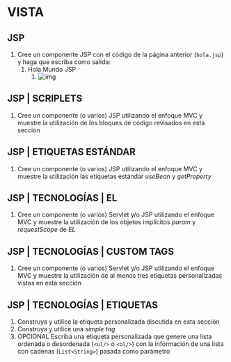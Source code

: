 # VISTA

## JSP

1. Cree un componente JSP con el código de la página anterior (`hola.jsp`) y haga que escriba como salida:
   1. Hola Mundo JSP
      1. ![img](https://lh4.googleusercontent.com/HN6ml21oDH-aoVxNxaWWqoCdzZNWBxr1ab4MUr8Eq0dbKnbTtV-08-eIrv7iAKPkDkr1q7PKeQhHsu9SzE5-_xV7NUGoQzlBzGE9gWlhaVvTmZynwvZrVQUqoVQidH4dRdGFDePNULU)

## JSP | SCRIPLETS

1. Cree un componente (o varios) JSP utilizando el enfoque MVC y muestre la utilización de los bloques de código revisados en esta sección

## JSP | ETIQUETAS ESTÁNDAR

1. Cree un componente (o varios) JSP utilizando el enfoque MVC y muestre la utilización las etiquetas estándar *useBean* y *getProperty*

## JSP | TECNOLOGÍAS | EL

1. Cree un componente (o varios) Servlet y/o JSP utilizando el enfoque MVC y muestre la utilización de los objetos implícitos *param* y *requestScope* de *EL*

## JSP | TECNOLOGÍAS | CUSTOM TAGS

1. Cree un componente (o varios) Servlet y/o JSP utilizando el enfoque MVC y muestre la utilización de al menos tres etiquetas personalizadas vistas en esta sección

## JSP | TECNOLOGÍAS | ETIQUETAS

1. Construya y utilice la etiqueta personalizada discutida en esta sección
2. Construya y utilice una *simple tag*
3. OPCIONAL
   Escriba una etiqueta personalizada que genere una lista ordenada o desordenada (`<ul/>` o `<ol/>`) con la información de una lista con cadenas (`List<String>`) pasada como parámetro
